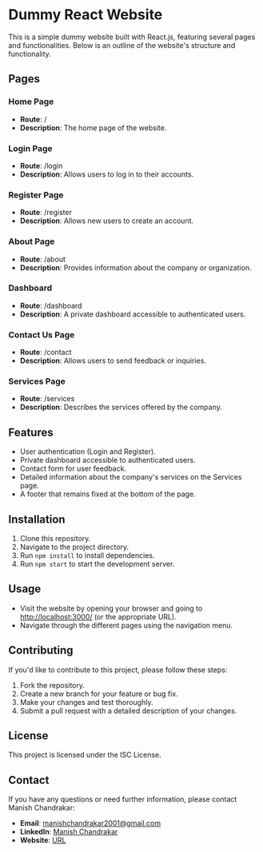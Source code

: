 # Dummy React Website

This is a simple dummy website built with React.js, featuring several pages and functionalities. Below is an outline of the website's structure and functionality.

## Pages

### Home Page
- **Route**: /
- **Description**: The home page of the website.

### Login Page
- **Route**: /login
- **Description**: Allows users to log in to their accounts.

### Register Page
- **Route**: /register
- **Description**: Allows new users to create an account.

### About Page
- **Route**: /about
- **Description**: Provides information about the company or organization.

### Dashboard
- **Route**: /dashboard
- **Description**: A private dashboard accessible to authenticated users.

### Contact Us Page
- **Route**: /contact
- **Description**: Allows users to send feedback or inquiries.

### Services Page
- **Route**: /services
- **Description**: Describes the services offered by the company.

## Features
- User authentication (Login and Register).
- Private dashboard accessible to authenticated users.
- Contact form for user feedback.
- Detailed information about the company's services on the Services page.
- A footer that remains fixed at the bottom of the page.

## Installation
1. Clone this repository.
2. Navigate to the project directory.
3. Run `npm install` to install dependencies.
4. Run `npm start` to start the development server.

## Usage
- Visit the website by opening your browser and going to [http://localhost:3000/](http://localhost:3000/) (or the appropriate URL).
- Navigate through the different pages using the navigation menu.

## Contributing
If you'd like to contribute to this project, please follow these steps:
1. Fork the repository.
2. Create a new branch for your feature or bug fix.
3. Make your changes and test thoroughly.
4. Submit a pull request with a detailed description of your changes.

## License
This project is licensed under the ISC License.

## Contact
If you have any questions or need further information, please contact Manish Chandrakar:
- **Email**: manishchandrakar2001@gmail.com
- **LinkedIn**: [Manish Chandrakar](https://www.linkedin.com/in/manish-chandrakar-23392b183/)
- **Website**: [URL](https://64f82b8e47d1534ac29c12f3--subtle-horse-47dd6e.netlify.app/contact)
